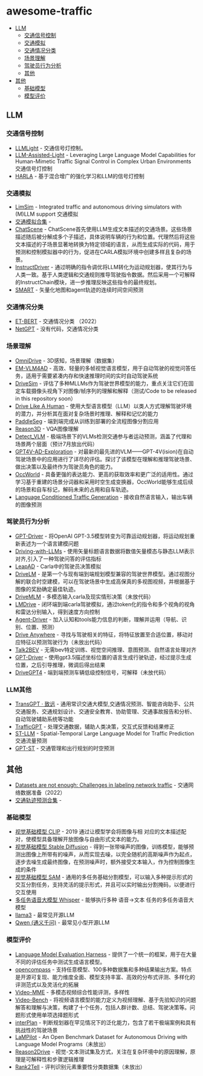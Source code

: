 # awesome-traffic
- [LLM](#LLM)
    - [交通信号控制](#交通信号控制)
    - [交通模拟](#交通模拟)
    - [交通情况分类](#交通情况分类)
    - [场景理解](#场景理解)
    - [驾驶员行为分析](#驾驶员行为分析)
    - [其他](#LLM其他)
- [其他](#其他)
    - [基础模型](#基础模型)
    - [模型评价](#模型评价)

## LLM

### 交通信号控制

- [LLMLight](https://github.com/usail-hkust/LLMTSCS) - 交通信号灯控制。 
- [LLM-Assisted-Light](https://github.com/Traffic-Alpha/LLM-Assisted-Light) - Leveraging Large Language Model Capabilities for Human-Mimetic Traffic Signal Control in Complex Urban Environments 交通信号灯控制
- [HARLA](https://github.com/Traffic-Alpha/TSC-HARLA) - 基于混合增广的强化学习和LLM的信号灯控制

### 交通模拟

- [LimSim](https://github.com/PJLab-ADG/LimSim) - Integrated traffic and autonomous driving simulators with (M)LLM support 交通模拟
- [交通模拟合集](https://github.com/zachytong/Awesome-Traffic-Simulation) -
- [ChatScene](https://github.com/javyduck/ChatScene) - ChatScene首先使用LLM生成文本描述的交通场景。这些场景描述随后被分解成多个子描述，具体说明车辆的行为和位置。代理然后将这些文本描述的子场景显著地转换为特定领域的语言，从而生成实际的代码，用于预测和控制模拟器中的行为，促进在CARLA模拟环境中创建多样且复杂的场景。
- [InstructDriver](https://github.com/bonbon-rj/instructdriver) - 通过明确的指令调优将LLM转化为运动规划器，使其行为与人类一致。基于人类逻辑和交通规则推导驾驶指令数据。然后采用一个可解释的InstructChain模块，进一步推理反映这些指令的最终规划。
- [SMART](https://smart-motion.github.io/smart/) - 矢量化地图和agent轨迹的连续时间空间预测

### 交通情况分类

- [ET-BERT](https://github.com/linwhitehat/ET-BERT) - 交通情况分类 （2022）
- [NetGPT](https://arxiv.org/abs/2304.09513) - 没有代码，交通情况分类


### 场景理解

- [OmniDrive](https://github.com/nvlabs/omnidrive) - 3D感知，场景理解（数据集）
- [EM-VLM4AD](https://github.com/akshaygopalkr/em-vlm4ad) - 高效、轻量的多帧视觉语言模型，用于自动驾驶的视觉问答任务，适用于需要紧凑内存和快速推理时间的实时自动驾驶系统
- [DriveSim](https://github.com/sreeramsa/drivesim) - 评估了多种MLLMs作为驾驶世界模型的能力，重点关注它们在固定车载摄像头视角下对图像/帧序列的理解和解释（测试/Code to be released in this repository soon）
- [Drive Like A Human](https://github.com/PJLab-ADG/driveLikeAHuman) - 使用大型语言模型（LLM）以类人方式理解驾驶环境的潜力，并分析其在面对复杂场景时推理、解释和记忆的能力
- [PaddleSeg](https://github.com/PaddlePaddle/PaddleSeg) - 端到端完成从训练到部署的全流程图像分割应用
- [Reason3D](https://github.com/kuanchihhuang/reason3d) - VQA图像理解
- [Detect_VLM](https://github.com/kth-rpl/detect_vlm) - 极端场景下的VLMs检测交通参与者运动预测，涵盖了代理和场景两个层面（预计7月放出代码）
- [GPT4V-AD-Exploration](https://github.com/pjlab-adg/gpt4v-ad-exploration) - 对最新的最先进的VLM——GPT-4V(ision)在自动驾驶场景中的应用进行了详尽的评估。探讨了该模型在理解和推理驾驶场景、做出决策以及最终作为驾驶员角色的能力。
- [OccWorld](https://github.com/wzzheng/occworld) - 具备更强的表达能力、更高的获取效率和更广泛的适用性。通过学习基于重建的场景分词器和采用时空生成变换器，OccWorld能够生成后续的场景和自车标记，解码未来的占用和自车轨迹。
- [Language Conditioned Traffic Generation](https://github.com/Ariostgx/lctgen) - 接收自然语言输入，输出车辆的图像预测


### 驾驶员行为分析

- [GPT-Driver](https://github.com/pointscoder/gpt-driver) - 将OpenAI GPT-3.5模型转变为可靠运动规划器，将运动规划重新表述为一个语言建模问题
- [Driving-with-LLMs](https://github.com/wayveai/driving-with-llms) - 使用矢量标题语言数据将数值矢量模态与静态LLM表示对齐,引入了一种驾驶问答的评估指标
- [LeapAD](https://github.com/pjlab-adg/leapad) - Carla中的驾驶员决策模拟
- [DriveLM](https://github.com/OpenDriveLab/DriveLM) - 是第一个与现有端到端规划模型兼容的驾驶世界模型。通过视图分解的联合时空建模，可以在驾驶场景中生成高保真的多视图视频，并根据基于图像的奖励确定最佳轨迹。
- [DriveMLM](https://github.com/OpenGVLab/DriveMLM) - 多模态输入carla及现实情形决策（未放代码）
- [LMDrive](https://github.com/opendilab/LMDrive) - 闭环端到端carla驾驶模拟，通过token化的指令和多个视角的视角和雷达分别输入，得到速度方向控制
- [Agent-Driver](https://github.com/USC-GVL/Agent-Driver) - 加入认知和tools能力信息的判断，理解并运用（导航、识别、位置、预测）
- [Drive Anywhere](https://drive-anywhere.github.io/) - 寻找与驾驶相关的特征，将特征放置至合适位置，移动对应特征以预测驾驶行为（未放出代码）
- [Talk2BEV](https://github.com/llmbev/talk2bev) - 无需bev特定训练、视觉空间推理、意图预测、自然语言处理对齐
- [GPT-Driver](https://github.com/PointsCoder/GPT-Driver) - 使用gpt3.5描述坐标位置的语言生成行驶轨迹，经过提示生成位置，之后引导推理，微调后得出结果
- [DriveGPT4](https://tonyxuqaq.github.io/projects/DriveGPT4/) - 端到端预测车辆低级控制信号，可解释（未放代码）


### LLM其他

- [TransGPT · 致远](https://github.com/DUOMO/TransGPT) - 通用常识交通大模型,交通情况预测、智能咨询助手、公共交通服务、交通规划设计、交通安全教育、协助管理、交通事故报告和分析、自动驾驶辅助系统等功能
- [TrafficGPT](https://github.com/lijlansg/TrafficGPT) - 处理交通数据，辅助人类决策，交互式反馈和结果修正
- [ST-LLM](https://github.com/ChenxiLiu-HNU/ST-LLM) - Spatial-Temporal Large Language Model for Traffic Prediction 交通流量预测
- [GPT-ST](https://github.com/hkuds/gpt-st) - 交通管理和出行规划的时空预测


## 其他

- [Datasets are not enough: Challenges in labeling network traffic](https://www.sciencedirect.com/science/article/abs/pii/S0167404822002048) - 交通网络数据准备（2022）
- [交通轨迹预测合集](https://github.com/Psychic-DL/Awesome-Traffic-Agent-Trajectory-Prediction) - 

### 基础模型

- [视觉基础模型 CLIP](https://github.com/openai/CLIP) - 2019 通过让模型学会将图像与相
对应的文本描述配对，使模型具备理解开放图像与自由形式文本的能力。
- [视觉基础模型 Stable Diffusion](https://github.com/AUTOMATIC1111/stable-diffusion-webui) - 得到一张带噪声的图像，训练模型，能够预测出图像上所带有的噪声，从而实现去噪，以完全随机的高斯噪声作为起点，逐步去噪生成最终图像，在预测噪声时，额外接受文本输入，作为控制图像生成的条件
- [视觉基础模型 SAM](https://github.com/facebookresearch/segment-anything) - 通用的多任务基础分割模型，可以输入多种提示形式的交互分割任务，支持灵活的提示形式，并且可以实时输出分割掩码，以便进行交互使用
- [多任务语音大模型 Whisper](https://github.com/openai/whisper) - 能够执行多种 语音->文本 任务的多任务语音大模型
- [llama3](https://github.com/meta-llama/llama3) - 最常见开源LLM
- [Qwen (通义千问)](https://github.com/QwenLM/Qwen) - 最常见小型开源LLM

### 模型评价

- [Language Model Evaluation Harness](https://github.com/EleutherAI/lm-evaluation-harness) - 提供了一个统一的框架，用于在大量不同的评估任务中测试生成语言模型。
- [opencompass](https://github.com/open-compass/opencompass) - 支持任意模型、100多种数据集和多种结果输出方案。特点是开源可复现、能力维度全面、模型支持丰富、高效的分布式评测、多样化的评测范式以及灵活化的拓展
- [Video-MME](https://github.com/BradyFU/Video-MME) - 多模态视频综合性能评测，多样性
- [Video-Bench](https://github.com/PKU-YuanGroup/Video-Bench) - 将视频语言模型的能力定义为视频理解、基于先验知识的问题解答和理解与决策，构建了十个任务，包括人群计数、总结、驾驶决策等。问题形式使用单项选择题形式
- [interPlan](https://github.com/mh0797/interplan) - 判断规划器在罕见情况下的泛化能力，包含了若干极端案例和具有挑战性的驾驶场景
- [LaMPilot](https://github.com/PurdueDigitalTwin/LaMPilot) -  An Open Benchmark Dataset for Autonomous Driving with Language Model Programs（未放出）
- [Reason2Drive](https://github.com/fudan-zvg/Reason2Drive) - 视觉-文本测试集及方式，关注在复杂环境中的原因理解，原理是可解释性和步骤逻辑推理
- [Rank2Tell](https://arxiv.org/pdf/2309.06597) - 评判识别元素重要性分类数据集（未放出）


